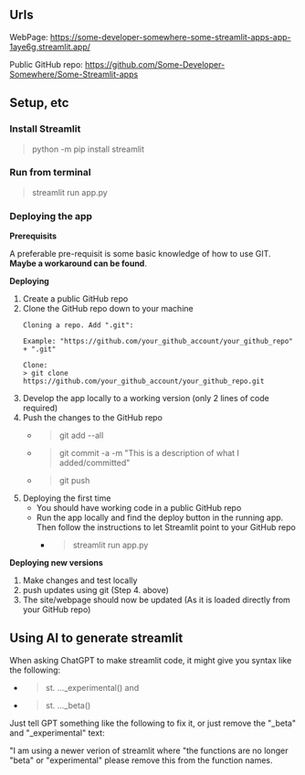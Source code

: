 
## Urls

WebPage: https://some-developer-somewhere-some-streamlit-apps-app-1aye6g.streamlit.app/

Public GitHub repo: https://github.com/Some-Developer-Somewhere/Some-Streamlit-apps

## Setup, etc

### Install Streamlit

> python -m pip install streamlit

### Run from terminal

> streamlit run app.py

### Deploying the app

**Prerequisits**

A preferable pre-requisit is some basic knowledge of how to use GIT. **Maybe a workaround can be found**.

**Deploying**

1. Create a public GitHub repo
2. Clone the GitHub repo down to your machine
    ```
    Cloning a repo. Add ".git":
    
    Example: "https://github.com/your_github_account/your_github_repo" + ".git"

    Clone:
    > git clone https://github.com/your_github_account/your_github_repo.git
    
    ```
3. Develop the app locally to a working version (only 2 lines of code required)
4. Push the changes to the GitHub repo
    - > git add --all
    - > git commit -a -m "This is a description of what I added/committed"
    - > git push
5. Deploying the first time
    - You should have working code in a public GitHub repo
    - Run the app locally and find the deploy button in the running app. Then follow the instructions to let Streamlit point to your GitHub repo
        - > streamlit run app.py

**Deploying new versions**

1. Make changes and test locally
2. push updates using git (Step 4. above)
3. The site/webpage should now be updated (As it is loaded directly from your GitHub repo)


## Using AI to generate streamlit

When asking ChatGPT to make streamlit code, it might give you syntax like the following:
- > st. ..._experimental()
and
- > st. ..._beta()

Just tell GPT something like the following to fix it, or just remove the "_beta" and "_experimental" text:

"I am using a newer verion of streamlit where "the functions are no longer "beta" or "experimental" please remove this from the function names.
